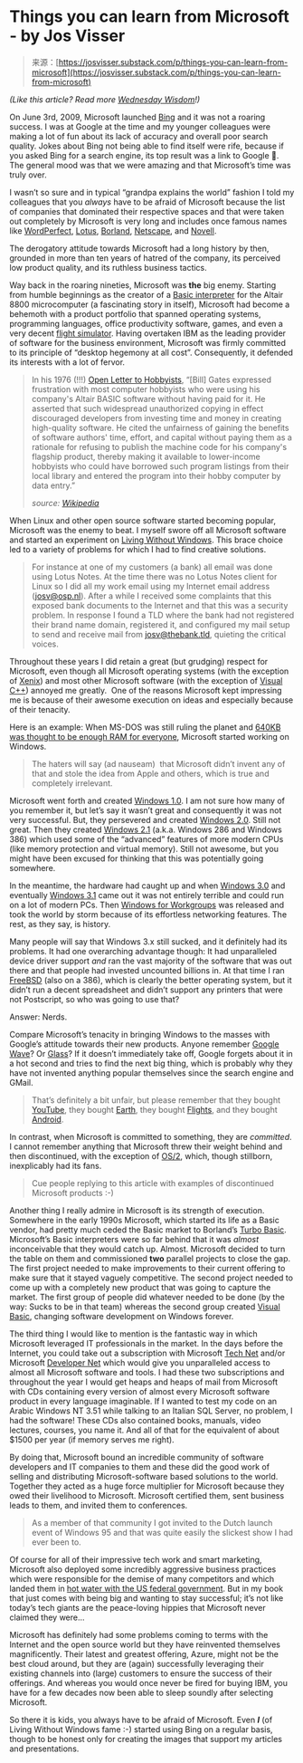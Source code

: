 <!--yml
category: 未分类
date: 2024-05-29 12:34:06
-->

# Things you can learn from Microsoft - by Jos Visser

> 来源：[https://josvisser.substack.com/p/things-you-can-learn-from-microsoft](https://josvisser.substack.com/p/things-you-can-learn-from-microsoft)

*(Like this article? Read more [Wednesday Wisdom](https://josvisser.substack.com/)!)*

On June 3rd, 2009, Microsoft launched [Bing](https://www.bing.com/) and it was not a roaring success. I was at Google at the time and my younger colleagues were making a lot of fun about its lack of accuracy and overall poor search quality. Jokes about Bing not being able to find itself were rife, because if you asked Bing for a search engine, its top result was a link to Google 🙂. The general mood was that we were amazing and that Microsoft’s time was truly over.

I wasn’t so sure and in typical “grandpa explains the world” fashion I told my colleagues that you *always* have to be afraid of Microsoft because the list of companies that dominated their respective spaces and that were taken out completely by Microsoft is very long and includes once famous names like [WordPerfect](http://www.wordplace.com/ap/), [Lotus](https://en.wikipedia.org/wiki/Lotus_Software), [Borland](https://en.wikipedia.org/wiki/Borland), [Netscape](https://en.wikipedia.org/wiki/Netscape), and [Novell](https://en.wikipedia.org/wiki/Novell). 

The derogatory attitude towards Microsoft had a long history by then, grounded in more than ten years of hatred of the company, its perceived low product quality, and its ruthless business tactics.

Way back in the roaring nineties, Microsoft was **the** big enemy. Starting from humble beginnings as the creator of a [Basic interpreter](https://en.wikipedia.org/wiki/Altair_BASIC) for the Altair 8800 microcomputer (a fascinating story in itself), Microsoft had become a behemoth with a product portfolio that spanned operating systems, programming languages, office productivity software, games, and even a very decent [flight simulator](https://en.wikipedia.org/wiki/History_of_Microsoft_Flight_Simulator). Having overtaken IBM as the leading provider of software for the business environment, Microsoft was firmly committed to its principle of “desktop hegemony at all cost”. Consequently, it defended its interests with a lot of fervor.

> In his 1976 (!!!) [Open Letter to Hobbyists](https://en.wikipedia.org/wiki/An_Open_Letter_to_Hobbyists), “[Bill] Gates expressed frustration with most computer hobbyists who were using his company's Altair BASIC software without having paid for it. He asserted that such widespread unauthorized copying in effect discouraged developers from investing time and money in creating high-quality software. He cited the unfairness of gaining the benefits of software authors' time, effort, and capital without paying them as a rationale for refusing to publish the machine code for his company's flagship product, thereby making it available to lower-income hobbyists who could have borrowed such program listings from their local library and entered the program into their hobby computer by data entry.”
> 
> *source: [Wikipedia](https://en.wikipedia.org/wiki/An_Open_Letter_to_Hobbyists)*

When Linux and other open source software started becoming popular, Microsoft was the enemy to beat. I myself swore off all Microsoft software and started an experiment on [Living Without Windows](https://www.josvisser.nl/lww/). This brace choice led to a variety of problems for which I had to find creative solutions. 

> For instance at one of my customers (a bank) all email was done using Lotus Notes. At the time there was no Lotus Notes client for Linux so I did all my work email using my Internet email address ([josv@osp.nl](mailto:josv@osp.nl)). After a while I received some complaints that this exposed bank documents to the Internet and that this was a security problem. In response I found a TLD where the bank had not registered their brand name domain, registered it, and configured my mail setup to send and receive mail from [josv@thebank.tld](mailto:josv@thebank.tld), quieting the critical voices.

Throughout these years I did retain a great (but grudging) respect for Microsoft, even though all Microsoft operating systems (with the exception of [Xenix](https://en.wikipedia.org/wiki/Xenix)) and most other Microsoft software (with the exception of [Visual C++](https://en.wikipedia.org/wiki/Microsoft_Visual_C%2B%2B)) annoyed me greatly.  One of the reasons Microsoft kept impressing me is because of their awesome execution on ideas and especially because of their tenacity.

Here is an example: When MS-DOS was still ruling the planet and [640KB was thought to be enough RAM for everyone](https://www.computerworld.com/article/2534312/the--640k--quote-won-t-go-away----but-did-gates-really-say-it-.html), Microsoft started working on Windows.

> The haters will say (ad nauseam)  that Microsoft didn’t invent any of that and stole the idea from Apple and others, which is true and completely irrelevant.

Microsoft went forth and created [Windows 1.0](https://en.wikipedia.org/wiki/Windows_1.0). I am not sure how many of you remember it, but let’s say it wasn’t great and consequently it was not very successful. But, they persevered and created [Windows 2.0](https://en.wikipedia.org/wiki/Windows_2.0). Still not great. Then they created [Windows 2.1](https://en.wikipedia.org/wiki/Windows_2.1) (a.k.a. Windows 286 and Windows 386) which used some of the “advanced” features of more modern CPUs (like memory protection and virtual memory). Still not awesome, but you might have been excused for thinking that this was potentially going somewhere.

In the meantime, the hardware had caught up and when [Windows 3.0](https://en.wikipedia.org/wiki/Windows_3.0) and eventually [Windows 3.1](https://en.wikipedia.org/wiki/Windows_3.1) came out it was not entirely terrible and could run on a lot of modern PCs. Then [Windows for Workgroups](https://en.wikipedia.org/wiki/Windows_3.1#Windows_for_Workgroups_3.11) was released and took the world by storm because of its effortless networking features. The rest, as they say, is history.

Many people will say that Windows 3.x still sucked, and it definitely had its problems. It had one overarching advantage though: It had unparalleled device driver support *and* ran the vast majority of the software that was out there and that people had invested uncounted billions in. At that time I ran [FreeBSD](https://www.freebsd.org/) (also on a 386), which is clearly the better operating system, but it didn’t run a decent spreadsheet and didn’t support any printers that were not Postscript, so who was going to use that?

Answer: Nerds.

Compare Microsoft’s tenacity in bringing Windows to the masses with Google’s attitude towards their new products. Anyone remember [Google Wave](https://support.google.com/answer/1083134?hl=en)? Or [Glass](https://en.wikipedia.org/wiki/Google_Glass)? If it doesn’t immediately take off, Google forgets about it in a hot second and tries to find the next big thing, which is probably why they have not invented anything popular themselves since the search engine and GMail.

> That’s definitely a bit unfair, but please remember that they bought [YouTube](https://www.sec.gov/Archives/edgar/data/1288776/000119312506206884/dex991.htm), they bought [Earth](https://www.cnet.com/tech/services-and-software/google-buys-satellite-image-firm-keyhole/), they bought [Flights](https://www.google.com/press/ita/), and they bought [Android](https://www.androidauthority.com/google-android-acquisition-884194/).

In contrast, when Microsoft is committed to something, they are *committed*. I cannot remember anything that Microsoft threw their weight behind and then discontinued, with the exception of [OS/2](https://en.wikipedia.org/wiki/OS/2), which, though stillborn, inexplicably had its fans.

> Cue people replying to this article with examples of discontinued Microsoft products :-)

Another thing I really admire in Microsoft is its strength of execution. Somewhere in the early 1990s Microsoft, which started its life as a Basic vendor, had pretty much ceded the Basic market to Borland’s [Turbo Basic](https://winworldpc.com/product/turbo-basic/1x). Microsoft’s Basic interpreters were so far behind that it was *almost* inconceivable that they would catch up. Almost. Microsoft decided to turn the table on them and commissioned **two** parallel projects to close the gap. The first project needed to make improvements to their current offering to make sure that it stayed vaguely competitive. The second project needed to come up with a completely new product that was going to capture the market. The first group of people did whatever needed to be done (by the way: Sucks to be in that team) whereas the second group created [Visual Basic](https://winworldpc.com/product/microsoft-visual-bas/30), changing software development on Windows forever. 

The third thing I would like to mention is the fantastic way in which Microsoft leveraged IT professionals in the market. In the days before the Internet, you could take out a subscription with Microsoft [Tech Net](https://en.wikipedia.org/wiki/Microsoft_TechNet) and/or Microsoft [Developer Net](https://developer.microsoft.com/en-us/) which would give you unparalleled access to almost all Microsoft software and tools. I had these two subscriptions and throughout the year I would get heaps and heaps of mail from Microsoft with CDs containing every version of almost every Microsoft software product in every language imaginable. If I wanted to test my code on an Arabic Windows NT 3.51 while talking to an Italian SQL Server, no problem, I had the software! These CDs also contained books, manuals, video lectures, courses, you name it. And all of that for the equivalent of about $1500 per year (if memory serves me right).

By doing that, Microsoft bound an incredible community of software developers and IT companies to them and these did the good work of selling and distributing Microsoft-software based solutions to the world. Together they acted as a huge force multiplier for Microsoft because they owed their livelihood to Microsoft. Microsoft certified them, sent business leads to them, and invited them to conferences.

> As a member of that community I got invited to the Dutch launch event of Windows 95 and that was quite easily the slickest show I had ever been to.

Of course for all of their impressive tech work and smart marketing, Microsoft also deployed some incredibly aggressive business practices which were responsible for the demise of many competitors and which landed them in [hot water with the US federal government](https://en.wikipedia.org/wiki/United_States_v._Microsoft_Corp.). But in my book that just comes with being big and wanting to stay successful; it’s not like today’s tech giants are the peace-loving hippies that Microsoft never claimed they were…

Microsoft has definitely had some problems coming to terms with the Internet and the open source world but they have reinvented themselves magnificently. Their latest and greatest offering, Azure, might not be the best cloud around, but they are (again) successfully leveraging their existing channels into (large) customers to ensure the success of their offerings. And whereas you would once never be fired for buying IBM, you have for a few decades now been able to sleep soundly after selecting Microsoft.

So there it is kids, you always have to be afraid of Microsoft. Even ***I*** (of Living Without Windows fame :-) started using Bing on a regular basis, though to be honest only for creating the images that support my articles and presentations.